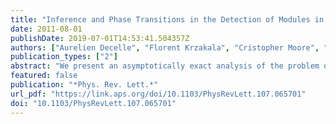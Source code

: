 ```yaml
---
title: "Inference and Phase Transitions in the Detection of Modules in Sparse Networks"
date: 2011-08-01
publishDate: 2019-07-01T14:53:41.504357Z
authors: ["Aurelien Decelle", "Florent Krzakala", "Cristopher Moore", "Lenka Zdeborová"]
publication_types: ["2"]
abstract: "We present an asymptotically exact analysis of the problem of detecting communities in sparse random networks generated by stochastic block models. Using the cavity method of statistical physics and its relationship to belief propagation, we unveil a phase transition from a regime where we can infer the correct group assignments of the nodes to one where these groups are undetectable. Our approach yields an optimal inference algorithm for detecting modules, including both assortative and disassortative functional modules, assessing their significance, and learning the parameters of the underlying block model. Our algorithm is scalable and applicable to real-world networks, as long as they are well described by the block model."
featured: false
publication: "*Phys. Rev. Lett.*"
url_pdf: "https://link.aps.org/doi/10.1103/PhysRevLett.107.065701"
doi: "10.1103/PhysRevLett.107.065701"
---
```


